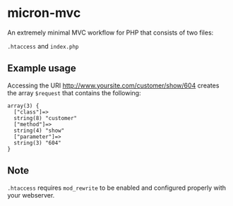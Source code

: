 # micron-mvc
An extremely minimal MVC workflow for PHP that consists of two files:

`.htaccess` and `index.php`

## Example usage
Accessing the URI http://www.yoursite.com/customer/show/604 creates the array `$request` that contains the following:  
~~~~
array(3) {
  ["class"]=>
  string(8) "customer"
  ["method"]=>
  string(4) "show"
  ["parameter"]=>
  string(3) "604"
}

~~~~
## Note
`.htaccess` requires `mod_rewrite` to be enabled and configured properly with your webserver.
